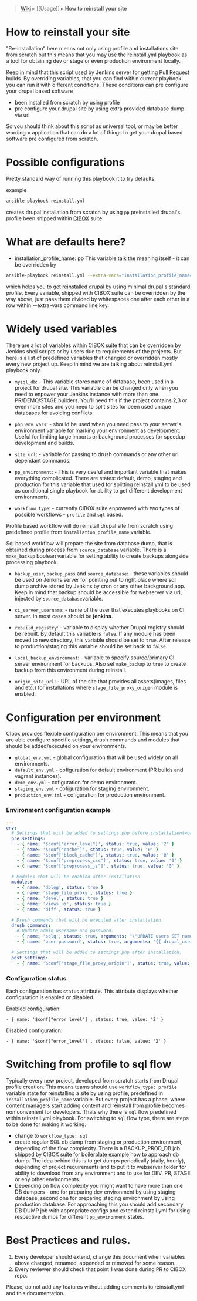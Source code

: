 > [Wiki](Home) ▸ [[Usage]] ▸ **How to reinstall your site**

How to reinstall your site
=====

"Re-installation" here means not only using profile and installations site from scratch
but this means that you may use the reinstall.yml playbook as a tool for obtaining
dev or stage or even production environment locally.

Keep in mind that this script used by Jenkins server for getting Pull Request builds.
By overriding variables, that you can find within current playbook you can run it
with different conditions. These conditions can pre configure your drupal based software
- been installed from scratch by using profile
- pre configure your drupal site by using extra provided database dump via url

So you should think about this script as universal tool, or may be better wording = application
that can do a lot of things to get your drupal based software pre configured from scratch.

Possible configurations
=====

Pretty standard way of running this playbook it to try defaults.

example
```sh
ansible-playbook reinstall.yml
```
creates drupal installation from scratch by using ```pp``` preinstalled drupal's profile
been shipped within [CIBOX](https://github.com/propeoplemd/cibox) suite.

What are defaults here?
=====

- installation_profile_name: pp
This variable talk the meaning itself - it can be overridden by
```sh
ansible-playbook reinstall.yml --extra-vars="installation_profile_name=minimal"
```
which helps you to get reinstalled drupal by using minimal drupal's standard profile.
Every variable, shipped with CIBOX suite can be overridden by the way above, just pass
them divided by whitespaces one after each other in a row within --extra-vars command line key.

Widely used variables
=====

There are a lot of variables within CIBOX suite that can be overridden by Jenkins shell scripts
or by users due to requirements of the projects.
But here is a list of predefined variables that changed or overridden mostly every new project up.
Keep in mind we are talking about reinstall.yml playbook only.

- ```mysql_db```: - This variable stores name of database, been used in a project for drupal site.
 This variable can be changed only when you need to enpower your Jenkins instance with more than
 one PR/DEMO/STAGE builders. You'll need this if the project contains 2,3 or even more sites and
 you need to split sites for been used unique databases for avoiding conflicts.
 
- ```php_env_vars```: - should be used when you need pass to your server's environment variable for
 marking your environment as development. Useful for limiting large imports or background processes
 for speedup development and builds.

- ```site_url```: - variable for passing to drush commands or any other url dependant commands.

- ```pp_environment```: - This is very useful and important variable that makes everything complicated.
 There are states: default, demo, staging and production for this variable that used for splitting
 reinstall.yml to be used as conditional single playbook for ability to get different development
 environments.

- ```workflow_type```: - currently CIBOX suite enpowered with two types of possible workflows - ```profile```
 and ```sql``` based. 
 
 Profile based workflow will do reinstall drupal site from scratch using predefined
 profile from ```installation_profile_name``` variable. 
 
 Sql based workflow will prepare the site from database dump, that is obtained during process from 
 ```source_database``` variable. There is a ```make_backup``` boolean variable for setting ability to
 create backups alongside processing playbook.
 
- ```backup_user```, ```backup_pass``` and ```source_database```: - these variables should be used on Jenkins server for
pointing out to right place where sql dump archive stored by Jenkins by cron or any other background app. Keep in mind that backup should be accessible for webserver via url, injected by ```source_database```variable.
 
- ```ci_server_username```: - name of the user that executes playbooks on  CI server. In most cases should be **jenkins**.

- ```rebuild_registry```: - variable to display whether Drupal registry should be rebuilt. By default this variable is ```false```. If any module has been moved to new directory, this variable should be set to ```true```. After release to production/staging this variable should be set back to ```false```.

- ```local_backup_environment```: - variable to specify source/primary CI server environment for backups. Also set ```make_backup``` to ```true``` to create backup from this environment during reinstall.

- ```origin_site_url```: - URL of the site that provides all assets(images, files and etc.) for installations where ```stage_file_proxy_origin``` module is enabled.

Configuration per environment
=====
CIbox provides flexible configuration per environment. This means that you are able configure specific settings, drush commands and modules that should be added/executed on your environments.

- ```global_env.yml``` - global configuration that will be used widely on all environments.
- ```default_env.yml``` - cofiguration for default environment (PR builds and vagrant instances).
- ```demo_env.yml``` - cofiguration for demo environment.
- ```staging_env.yml``` - cofiguration for staging environment.
- ```production_env.tml``` - cofiguration for production environment.

### Environment configuration example

```yml
---
env:
  # Settings that will be added to settings.php before installation(works only for "SQL workflow").
  pre_settings:
    - { name: '$conf["error_level"]', status: true, value: '2' }
    - { name: '$conf["cache"]', status: true, value: '0' }
    - { name: '$conf["block_cache"]', status: true, value: '0' }
    - { name: '$conf["preprocess_css"]', status: true, value: '0' }
    - { name: '$conf["preprocess_js"]', status: true, value: '0' }

  # Modules that will be enabled after installation.
  modules:
    - { name: 'dblog', status: true }
    - { name: 'stage_file_proxy', status: true }
    - { name: 'devel', status: true }
    - { name: 'views_ui', status: true }
    - { name: 'diff', status: true }

  # Drush commands that will be executed after installation.
  drush_commands:
    # Update admin username and password.
    - { name: 'sqlq', status: true, arguments: "\"UPDATE users SET name='{{ drupal_user }}' WHERE uid=1\"" }
    - { name: 'user-password', status: true, arguments: "{{ drupal_user }} --password={{ drupal_pass }}" }

  # Settings that will be added to settings.php after installation.
  post_settings:
    - { name: '$conf["stage_file_proxy_origin"]', status: true, value: "{{ origin_site_url }}" }

```

### Configuration status

Each configuration has ```status``` attribute. This attribute displays whether configuration is enabled or disabled.

Enabled configuration:

```
- { name: '$conf["error_level"]', status: true, value: '2' }
```

Disabled configuration:

```
- { name: '$conf["error_level"]', status: false, value: '2' }
```

Switching from profile to sql flow
=====

Typically every new project, developed from scratch starts from Drupal profile creation.
This means teams should use ```workflow_type: profile``` variable state for reinstalling a site by
using profile, predefined in ```installation_profile_name``` variable.
But every project has a phase, where content managers start adding content and reinstall from profile
becomes non convenient for developers. Thats why there is ```sql``` flow predefined within reinstall.yml
playbook.
For switching to ```sql``` flow type, there are steps to be done for making it working.
- change to ```workflow_type: sql```
- create regular SQL db dump from staging or production environment, depending of the flow complexity.
 There is a BACKUP_PROD_DB job shipped by CIBOX suite for boilerplate example how to approach db dump.
 The idea behind this is to get dumps periodically (daily, hourly), depending of project requirements and
 to put it to webserver folder for ability to download from any environment and to use for DEV, PR, STAGE
 or eny other environments.
- Depending on flow complexity you might want to have more than one DB dumpers - one for preparing dev
 environment by using staging database, second one for preparing staging environment by using production
 database. For approaching this you should add secondary DB DUMP job with appropriate configs and extend
 reinstall.yml for using respective dumps for different ```pp_environment``` states. 

 
Best Practices and rules.
====

1. Every developer should extend, change this document when variables above changed, renamed, appended or 
removed for some reason.
2. Every reviewer should check that point 1 was done during PR to CIBOX repo.

Please, do not add any features without adding comments to reinstall.yml and this documentation.
